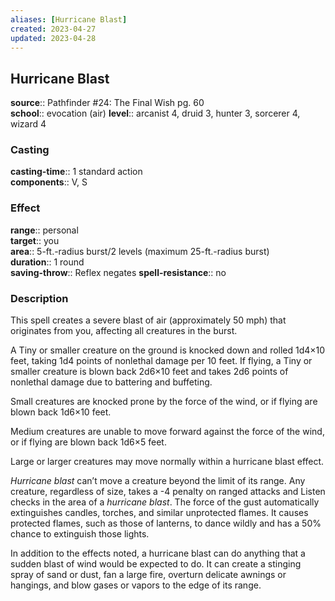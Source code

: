 ```yaml
---
aliases: [Hurricane Blast]
created: 2023-04-27
updated: 2023-04-28
---
```


## Hurricane Blast

**source**:: Pathfinder \#24: The Final Wish pg. 60  
**school**:: evocation (air)
**level**:: arcanist 4, druid 3, hunter 3, sorcerer 4, wizard 4

### Casting

**casting-time**:: 1 standard action  
**components**:: V, S

### Effect

**range**:: personal  
**target**:: you  
**area**:: 5-ft.-radius burst/2 levels (maximum 25-ft.-radius burst)  
**duration**:: 1 round  
**saving-throw**:: Reflex negates
**spell-resistance**:: no

### Description

This spell creates a severe blast of air (approximately 50 mph) that originates from you, affecting all creatures in the burst.  
  
A Tiny or smaller creature on the ground is knocked down and rolled 1d4×10 feet, taking 1d4 points of nonlethal damage per 10 feet. If flying, a Tiny or smaller creature is blown back 2d6×10 feet and takes 2d6 points of nonlethal damage due to battering and buffeting.  
  
Small creatures are knocked prone by the force of the wind, or if flying are blown back 1d6×10 feet.  
  
Medium creatures are unable to move forward against the force of the wind, or if flying are blown back 1d6×5 feet.  
  
Large or larger creatures may move normally within a hurricane blast effect.  
  
*Hurricane blast* can’t move a creature beyond the limit of its range. Any creature, regardless of size, takes a -4 penalty on ranged attacks and Listen checks in the area of a *hurricane blast*. The force of the gust automatically extinguishes candles, torches, and similar unprotected flames. It causes protected flames, such as those of lanterns, to dance wildly and has a 50% chance to extinguish those lights.  
  
In addition to the effects noted, a hurricane blast can do anything that a sudden blast of wind would be expected to do. It can create a stinging spray of sand or dust, fan a large fire, overturn delicate awnings or hangings, and blow gases or vapors to the edge of its range.
